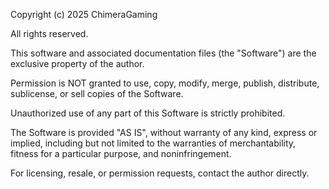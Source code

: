 Copyright (c) 2025 ChimeraGaming

All rights reserved.

This software and associated documentation files (the "Software") are the exclusive property of the author.

Permission is NOT granted to use, copy, modify, merge, publish, distribute, sublicense, or sell copies of the Software.

Unauthorized use of any part of this Software is strictly prohibited.

The Software is provided "AS IS", without warranty of any kind, express or implied, including but not limited to the warranties of merchantability, fitness for a particular purpose, and noninfringement.

For licensing, resale, or permission requests, contact the author directly.
